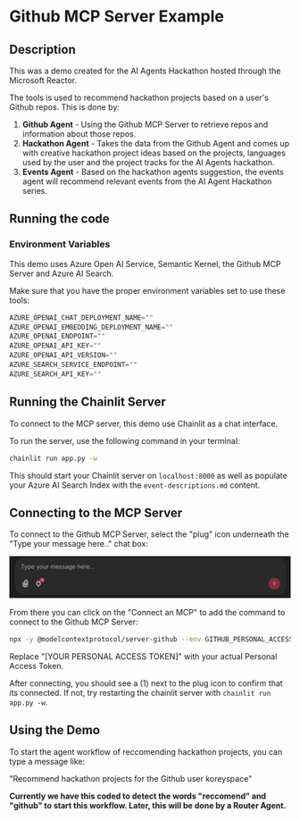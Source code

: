# Github MCP Server Example

## Description

This was a demo created for the AI Agents Hackathon hosted through the Microsoft Reactor.

The tools is used to recommend hackathon projects based on a user's Github repos.
This is done by:

1. **Github Agent** - Using the Github MCP Server to retrieve repos and information about those repos.
2. **Hackathon Agent** - Takes the data from the Github Agent and comes up with creative hackathon project ideas based on the projects, languages used by the user and the project tracks for the AI Agents hackathon.
3. **Events Agent** - Based on the hackathon agents suggestion, the events agent will recommend relevant events from the AI Agent Hackathon series.
## Running the code 

### Environment Variables

This demo uses Azure Open AI Service, Semantic Kernel, the Github MCP Server and Azure AI Search.

Make sure that you have the proper environment variables set to use these tools:

```python
AZURE_OPENAI_CHAT_DEPLOYMENT_NAME=""
AZURE_OPENAI_EMBEDDING_DEPLOYMENT_NAME=""
AZURE_OPENAI_ENDPOINT=""
AZURE_OPENAI_API_KEY=""
AZURE_OPENAI_API_VERSION=""
AZURE_SEARCH_SERVICE_ENDPOINT=""
AZURE_SEARCH_API_KEY=""
``` 

## Running the Chainlit Server

To connect to the MCP server, this demo use Chainlit as a chat interface. 

To run the server, use the following command in your terminal:

```bash
chainlit run app.py -w
```

This should start your Chainlit server on `localhost:8000` as well as populate your Azure AI Search Index with the `event-descriptions.md` content. 

## Connecting to the MCP Server

To connect to the Github MCP Server, select the "plug" icon underneath the "Type your message here.." chat box:

![MCP Connect](./images/mcp-chainlit-1.png)

From there you can click on the "Connect an MCP" to add the command to connect to the Github MCP Server:

```bash
npx -y @modelcontextprotocol/server-github --env GITHUB_PERSONAL_ACCESS_TOKEN=[YOUR PERSONAL ACCESS TOKEN]
```

Replace "[YOUR PERSONAL ACCESS TOKEN]" with your actual Personal Access Token. 

After connecting, you should see a (1) next to the plug icon to confirm that its connected. If not, try restarting the chainlit server with `chainlit run app.py -w`.

## Using the Demo 

To start the agent workflow of reccomending hackathon projects, you can type a message like: 

"Recommend hackathon projects for the Github user koreyspace"

**Currently we have this coded to detect the words "reccomend" and "github" to start this workflow. Later, this will be done by a Router Agent.**

